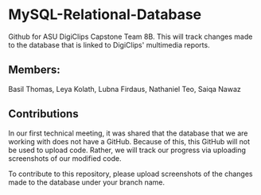 # MySQL-Relational-Database
Github for ASU DigiClips Capstone Team 8B. This will track changes made to the database that is linked to DigiClips' multimedia reports.

## Members:
Basil Thomas, Leya Kolath, Lubna Firdaus, Nathaniel Teo, Saiqa Nawaz

## Contributions
In our first technical meeting, it was shared that the database that we are working with does not have a GitHub. 
Because of this, this GitHub will not be used to upload code. Rather, we will track our progress via uploading
screenshots of our modified code.

To contribute to this repository, please upload screenshots of the changes made to the database under your branch name.
